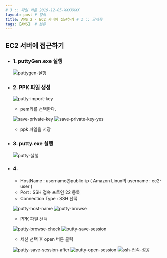 ```yaml
---
# 3 :: 파일 이름 2019-12-05-XXXXXXX  
layout: post # 양식 
title: AWS 2 - EC2 서버에 접근하기 # 1 :: 글제목
tags: [AWS]  # 분류
---
```


## EC2 서버에 접근하기

- ### 1. puttyGen.exe 실행

  ![puttygen-실행](../img/2020-06-03-AWS-2-EC2-서버에-접근하기/puttygen-실행.png)

- ### 2. PPK 파일 생성

  ![putty-import-key](../img/2020-06-03-AWS-2-EC2-서버에-접근하기/puttygen-import-key.png)

  - pem키를 선택한다.

  ![save-private-key](../img/2020-06-03-AWS-2-EC2-서버에-접근하기/puttygen-save-private-key.png)
  ![save-private-key-yes](../img/2020-06-03-AWS-2-EC2-서버에-접근하기/puttygen-save-private-key-yes.png)
  - ppk 파일을 저장

- ### 3. putty.exe 실행

  ![putty-실행](../img/2020-06-03-AWS-2-EC2-서버에-접근하기/putty-실행.png)

- ### 4. 

  - HostName : username@public-ip ( Amazon Linux의 username : ec2-user )
  - Port : SSH 접속 포트인 22 등록
  - Connection Type : SSH 선택

  ![putty-host-name](../img/2020-06-03-AWS-2-EC2-서버에-접근하기/putty-host-name.png)
  ![putty-browse](../img/2020-06-03-AWS-2-EC2-서버에-접근하기/putty-browse.png)

  - PPK 파일 선택

  ![putty-browse-check](../img/2020-06-03-AWS-2-EC2-서버에-접근하기/putty-browse-check.png)
  ![putty-save-session](../img/2020-06-03-AWS-2-EC2-서버에-접근하기/putty-save-session.png)

  - 세션 선택 후 open 버튼 클릭

  ![putty-save-session-after](../img/2020-06-03-AWS-2-EC2-서버에-접근하기/putty-save-session-after.png)
  ![putty-open-session](../img/2020-06-03-AWS-2-EC2-서버에-접근하기/putty-open-session.png)
  ![ssh-접속-성공](../img/2020-06-03-AWS-2-EC2-서버에-접근하기/ssh-접속-성공.png)